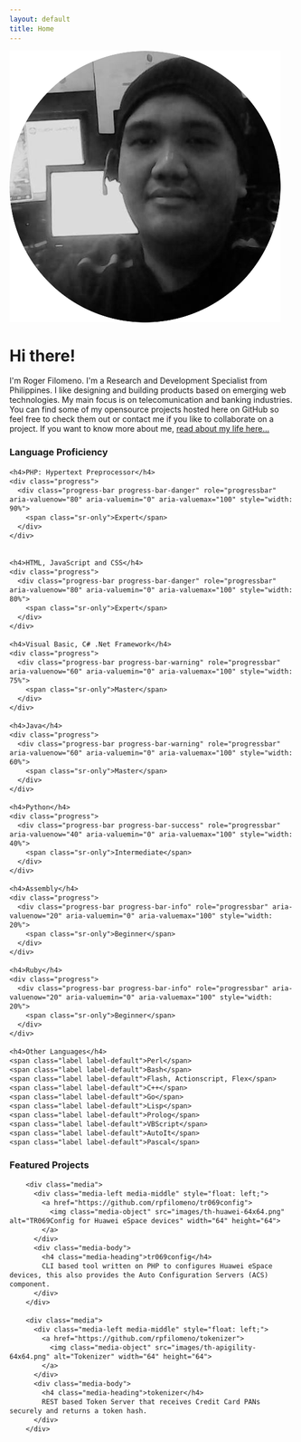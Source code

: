 ```yaml
---
layout: default
title: Home
---
```

<div class="blurb">
    <img class="home-photo" src="images/roger-circle.png">
	<div class="home-profile">
            <h1>Hi there!</h1>
            <p>I'm Roger Filomeno. I'm a Research and Development Specialist from Philippines. 
            I like designing and building products based on emerging web technologies. My main focus
            is on telecomunication and banking industries. You can find some of my opensource projects
            hosted here on GitHub so feel free to check them out or contact me if you like to collaborate
            on a project. If you want to know more about me, <a href="/about">read about my life here...</a></p>
    </div>   

  

</div><!-- /.blurb -->

<div class="clearfix"></div>

<div class="panel panel-default">
  <div class="panel-heading">
    <h3 class="panel-title">Language Proficiency</h3>
  </div>
  <div class="panel-body">
	
	<h4>PHP: Hypertext Preprocessor</h4>
  	<div class="progress">
	  <div class="progress-bar progress-bar-danger" role="progressbar" aria-valuenow="80" aria-valuemin="0" aria-valuemax="100" style="width: 90%">
	    <span class="sr-only">Expert</span>
	  </div>
	</div>


	<h4>HTML, JavaScript and CSS</h4>
  	<div class="progress">
	  <div class="progress-bar progress-bar-danger" role="progressbar" aria-valuenow="80" aria-valuemin="0" aria-valuemax="100" style="width: 80%">
	    <span class="sr-only">Expert</span>
	  </div>
	</div>

	<h4>Visual Basic, C# .Net Framework</h4>
	<div class="progress">
	  <div class="progress-bar progress-bar-warning" role="progressbar" aria-valuenow="60" aria-valuemin="0" aria-valuemax="100" style="width: 75%">
	    <span class="sr-only">Master</span>
	  </div>
	</div>

	<h4>Java</h4>
	<div class="progress">
	  <div class="progress-bar progress-bar-warning" role="progressbar" aria-valuenow="60" aria-valuemin="0" aria-valuemax="100" style="width: 60%">
	    <span class="sr-only">Master</span>
	  </div>
	</div>

	<h4>Python</h4>
	<div class="progress">
	  <div class="progress-bar progress-bar-success" role="progressbar" aria-valuenow="40" aria-valuemin="0" aria-valuemax="100" style="width: 40%">
	    <span class="sr-only">Intermediate</span>
	  </div>
	</div>

	<h4>Assembly</h4>
	<div class="progress">
	  <div class="progress-bar progress-bar-info" role="progressbar" aria-valuenow="20" aria-valuemin="0" aria-valuemax="100" style="width: 20%">
	    <span class="sr-only">Beginner</span>
	  </div>
	</div>

	<h4>Ruby</h4>
	<div class="progress">
	  <div class="progress-bar progress-bar-info" role="progressbar" aria-valuenow="20" aria-valuemin="0" aria-valuemax="100" style="width: 20%">
	    <span class="sr-only">Beginner</span>
	  </div>
	</div>
	
	<h4>Other Languages</h4>
	<span class="label label-default">Perl</span>
	<span class="label label-default">Bash</span>
	<span class="label label-default">Flash, Actionscript, Flex</span>
	<span class="label label-default">C++</span>
	<span class="label label-default">Go</span>
	<span class="label label-default">Lisp</span>
	<span class="label label-default">Prolog</span>
	<span class="label label-default">VBScript</span>
	<span class="label label-default">AutoIt</span>
	<span class="label label-default">Pascal</span>
  </div>
</div>


<div class="panel panel-default">
  <div class="panel-heading">
  	<h3 class="panel-title">Featured Projects</h3>
  </div>
  <div class="panel-body">

		<div class="media">
		  <div class="media-left media-middle" style="float: left;">
		    <a href="https://github.com/rpfilomeno/tr069config">
		      <img class="media-object" src="images/th-huawei-64x64.png" alt="TR069Config for Huawei eSpace devices" width="64" height="64">
		    </a>
		  </div>
		  <div class="media-body">
		    <h4 class="media-heading">tr069config</h4>
		    CLI based tool written on PHP to configures Huawei eSpace devices, this also provides the Auto Configuration Servers (ACS) component.
		  </div>
		</div>

		<div class="media">
		  <div class="media-left media-middle" style="float: left;">
		    <a href="https://github.com/rpfilomeno/tokenizer">
		      <img class="media-object" src="images/th-apigility-64x64.png" alt="Tokenizer" width="64" height="64">
		    </a>
		  </div>
		  <div class="media-body">
		    <h4 class="media-heading">tokenizer</h4>
		    REST based Token Server that receives Credit Card PANs securely and returns a token hash.
		  </div>
		</div>

</div>
</div>